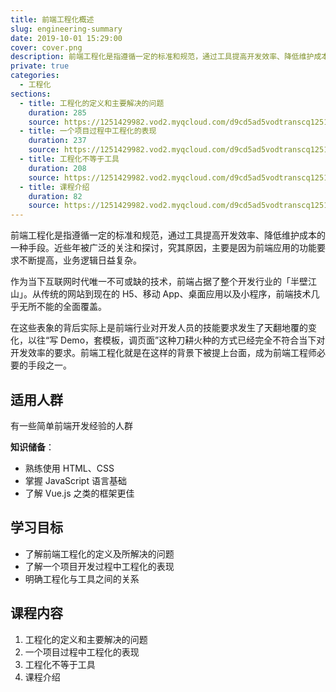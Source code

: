 ```yaml
---
title: 前端工程化概述
slug: engineering-summary
date: 2019-10-01 15:29:00
cover: cover.png
description: 前端工程化是指遵循一定的标准和规范，通过工具提高开发效率、降低维护成本的一种手段。
private: true
categories:
  - 工程化
sections:
  - title: 工程化的定义和主要解决的问题
    duration: 285
    source: https://1251429982.vod2.myqcloud.com/d9cd5ad5vodtranscq1251429982/9a4e916d5285890797461910025/v.f240.m3u8
  - title: 一个项目过程中工程化的表现
    duration: 237
    source: https://1251429982.vod2.myqcloud.com/d9cd5ad5vodtranscq1251429982/d1aab25f5285890797591875263/v.f240.m3u8
  - title: 工程化不等于工具
    duration: 208
    source: https://1251429982.vod2.myqcloud.com/d9cd5ad5vodtranscq1251429982/01d15f5e5285890797547813719/v.f240.m3u8
  - title: 课程介绍
    duration: 82
    source: https://1251429982.vod2.myqcloud.com/d9cd5ad5vodtranscq1251429982/01d15fba5285890797547813742/v.f240.m3u8
---
```


前端工程化是指遵循一定的标准和规范，通过工具提高开发效率、降低维护成本的一种手段。近些年被广泛的关注和探讨，究其原因，主要是因为前端应用的功能要求不断提高，业务逻辑日益复杂。

作为当下互联网时代唯一不可或缺的技术，前端占据了整个开发行业的「半壁江山」。从传统的网站到现在的 H5、移动 App、桌面应用以及小程序，前端技术几乎无所不能的全面覆盖。

在这些表象的背后实际上是前端行业对开发人员的技能要求发生了天翻地覆的变化，以往“写 Demo，套模板，调页面”这种刀耕火种的方式已经完全不符合当下对开发效率的要求。前端工程化就是在这样的背景下被提上台面，成为前端工程师必要的手段之一。

## 适用人群

有一些简单前端开发经验的人群

**知识储备**：

- 熟练使用 HTML、CSS
- 掌握 JavaScript 语言基础
- 了解 Vue.js 之类的框架更佳

## 学习目标

- 了解前端工程化的定义及所解决的问题
- 了解一个项目开发过程中工程化的表现
- 明确工程化与工具之间的关系

## 课程内容

1. 工程化的定义和主要解决的问题
2. 一个项目过程中工程化的表现
3. 工程化不等于工具
4. 课程介绍
